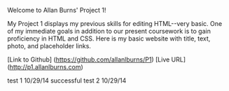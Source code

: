 Welcome to Allan Burns' Project 1!

My Project 1 displays my previous skills for editing HTML--very basic. One of my immediate goals in addition to our present coursework is to gain proficiency in HTML and CSS. Here is my basic website with title, text, photo, and placeholder links.

[Link to Github] (https://github.com/allanlburns/P1)
[Live URL] (http://p1.allanlburns.com)

test 1 10/29/14 successful
test 2 10/29/14
